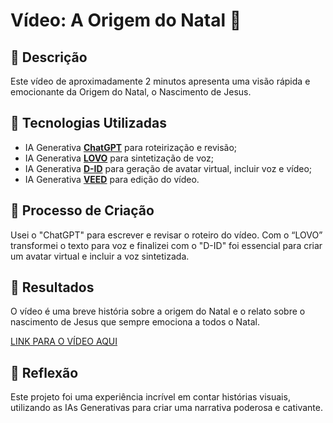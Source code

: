 # Vídeo: A Origem do Natal 🎥

## 📒 Descrição
Este vídeo de aproximadamente 2 minutos apresenta uma visão rápida e emocionante da Origem do Natal, o Nascimento de Jesus.

## 🤖 Tecnologias Utilizadas
- IA Generativa **[ChatGPT](https://chat.openai.com)** para roteirização e revisão;
- IA Generativa **[LOVO](https://www.lovo.ai)** para sintetização de voz;
- IA Generativa **[D-ID](https://www.d-id.com)** para geração de avatar virtual, incluir voz e vídeo;
- IA Generativa **[VEED](https://www.veed.io)** para edição do vídeo.
  
## 🧐 Processo de Criação
Usei o "ChatGPT" para escrever e revisar o roteiro do vídeo. Com o “LOVO” transformei o texto para voz e finalizei com o "D-ID" foi essencial para criar um avatar virtual e incluir a voz sintetizada.

## 🚀 Resultados
O vídeo é uma breve história sobre a origem do Natal e o relato sobre o nascimento de Jesus que sempre emociona a todos o Natal.

[LINK PARA O VÍDEO AQUI]()

## 💭 Reflexão
Este projeto foi uma experiência incrível em contar histórias visuais, utilizando as IAs Generativas para criar uma narrativa poderosa e cativante.
